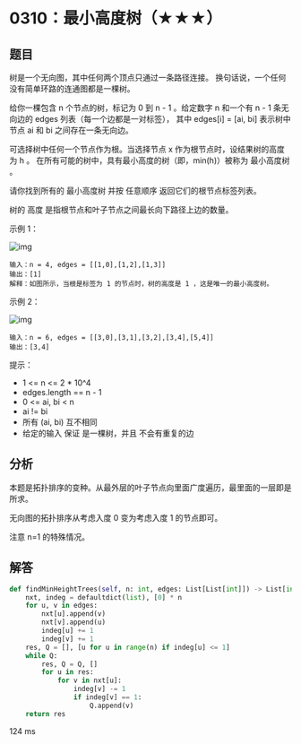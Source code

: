 # 0310：最小高度树（★★★）


## 题目

树是一个无向图，其中任何两个顶点只通过一条路径连接。 换句话说，一个任何没有简单环路的连通图都是一棵树。

给你一棵包含 n 个节点的树，标记为 0 到 n - 1 。给定数字 n 和一个有 n - 1 条无向边的 edges 列表（每一个边都是一对标签），
其中 edges[i] = [ai, bi] 表示树中节点 ai 和 bi 之间存在一条无向边。

可选择树中任何一个节点作为根。当选择节点 x 作为根节点时，设结果树的高度为 h 。
在所有可能的树中，具有最小高度的树（即，min(h)）被称为 最小高度树 。

请你找到所有的 最小高度树 并按 任意顺序 返回它们的根节点标签列表。

树的 高度 是指根节点和叶子节点之间最长向下路径上边的数量。


示例 1：

![img](https://assets.leetcode.com/uploads/2020/09/01/e1.jpg)

	输入：n = 4, edges = [[1,0],[1,2],[1,3]]
	输出：[1]
	解释：如图所示，当根是标签为 1 的节点时，树的高度是 1 ，这是唯一的最小高度树。

示例 2：

![img](https://assets.leetcode.com/uploads/2020/09/01/e2.jpg)

	输入：n = 6, edges = [[3,0],[3,1],[3,2],[3,4],[5,4]]
	输出：[3,4]

提示：
- 1 <= n <= 2 * 10^4
- edges.length == n - 1
- 0 <= ai, bi < n
- ai != bi
- 所有 (ai, bi) 互不相同
- 给定的输入 保证 是一棵树，并且 不会有重复的边

## 分析

本题是拓扑排序的变种。从最外层的叶子节点向里面广度遍历，最里面的一层即是所求。

无向图的拓扑排序从考虑入度 0 变为考虑入度 1 的节点即可。

注意 n=1 的特殊情况。

## 解答

```python
def findMinHeightTrees(self, n: int, edges: List[List[int]]) -> List[int]:
    nxt, indeg = defaultdict(list), [0] * n
    for u, v in edges:
        nxt[u].append(v)
        nxt[v].append(u)
        indeg[u] += 1
        indeg[v] += 1
    res, Q = [], [u for u in range(n) if indeg[u] <= 1]
    while Q:
        res, Q = Q, []
        for u in res:
            for v in nxt[u]:
                indeg[v] -= 1
                if indeg[v] == 1:
                    Q.append(v)
    return res
```
124 ms

